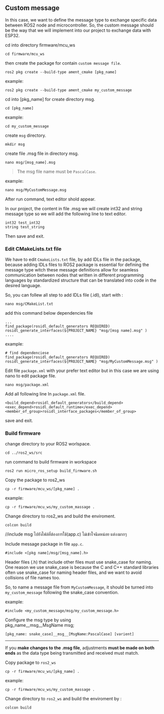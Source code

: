 ## Custom message

In this case, we want to define the message type to exchange specific data between ROS2 node and microcontroller. So, the custom message should be the way that we will implement into our project to exchange data with ESP32.

cd into directory firmware/mcu_ws

```plaintext
cd firmware/mcu_ws
```

then create the package for contain `custom message file`.

```plaintext
ros2 pkg create --build-type ament_cmake [pkg_name]
```

example:

```plaintext
ros2 pkg create --build-type ament_cmake my_custom_message
```

cd into [pkg_name] for create directory msg.

```plaintext
cd [pkg_name]
```

example:

```plaintext
cd my_custom_message
```

create `msg` directory.

```plaintext
mkdir msg
```

create file .msg file in directory msg.

```plaintext
nano msg/[msg_name].msg
```

> The msg file name must be `PascalCase`.

example:

```plaintext
nano msg/MyCustomMessage.msg
```

After run command, text editor shold appear.

In our project, the content in file .msg we will create int32 and string message type so we will add the following line to text editor.

```plaintext
int32 test_int32
string test_string
```

Then save and exit.

### Edit CMakeLists.txt file

We have to edit `CmakeLists.txt` file, by add IDLs file in the package, because adding IDLs files to ROS2 package is essential for defining the message type witch these message definitions allow for seamless communication between nodes that written in different programming languages by standardized structure that can be translated into code in the desired language.

So, you can follew all step to add IDLs file (.idl), start with :

```plaintext
nano msg/CMakeList.txt
```

add this command below dependencies file

```plaintext
...
find_package(rosidl_default_generators REQUIRED) rosidl_generate_interfaces(${PROJECT_NAME} "msg/[msg name].msg" )
....
```

example:

```plaintext
# find dependenciese
find_package(rosidl_default_generators REQUIRED) rosidl_generate_interfaces(${PROJECT_NAME} "msg/MyCustomMessage.msg" )
```

Edit file `package.xml` with your prefer text editor but in this case we are using nano to edit package file.

```plaintext
nano msg/package.xml
```

Add all following line In `package.xml` file.

```plaintext
<build_depend>rosidl_default_generators</build_depend>
<exec_depend>rosidl_default_runtime</exec_depend>
<member_of_group>rosidl_interface_packages</member_of_group>
```

save and exit.

### Build firmware

change directory to your ROS2 worlspace.

```plaintext
cd ../ros2_ws/src
```

run command to build firmware in workspace

```plaintext
ros2 run micro_ros_setup build_firmware.sh
```

Copy the package to ros2_ws

```plaintext
cp -r firmware/mcu_ws/[pkg_name] .
```

example:

```plaintext
cp -r firmware/mcu_ws/my_custom_massage .
```

Change directory to ros2_ws and build the enviroment.

```plaintext
colcon build
```


//include msg ไปยังไฟล์ที่ต้องการใช้(app.c) ไม่เข้าใจนิดหน่อย แต่งงมากๆ

Include message package in file `app.c`.

```plaintext
#include <[pkg name]/msg/[msg_name].h>
```

  

Header files (.h) that include other files must use snake_case for naming. One reason we use snake_case is because the C and C++ standard libraries often use snake_case for naming header files, and we want to avoid collisions of file names too.

So, to name a message file from `MyCustomMessage`, it should be turned into `my_custom_message` following the snake_case convention.

example:

```plaintext
#include <my_custom_message/msg/my_custom_message.h>
```

Configure the msg type by using  
pkg_name__msg__MsgName msg;  

```plaintext
[pkg_name: snake_case]__msg__[MsgName:PascalCase] [varient]
```

----------

If you **make changes to the .msg file**, adjustments **must be made on both ends** as the data type being transmitted and received must match.

Copy package to `ros2_ws`

```plaintext
cp -r firmware/mcu_ws/[pkg_name] .
```

example:

```plaintext
cp -r firmware/mcu_ws/my_custom_massage .
```

Change directory to `ros2_ws` and build the enviroment by :

```plaintext
colcon build
```
